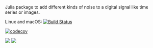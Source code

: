 Julia package to add different kinds of noise to a digital signal like time series or images.

Linux and macOS: [![Build Status](https://travis-ci.org/roflmaostc/Noise.jl.svg?branch=master)](https://travis-ci.org/github/roflmaostc/Noise.jl)


[![codecov](https://codecov.io/gh/roflmaostc/Noise.jl/branch/master/graph/badge.svg)](https://codecov.io/gh/roflmaostc/Noise.jl)


[![](https://img.shields.io/badge/docs-stable-blue.svg)](https://JuliaLang.github.io/Example.jl/stable)
[![](https://img.shields.io/badge/docs-dev-blue.svg)](https://JuliaLang.github.io/Example.jl/dev)

